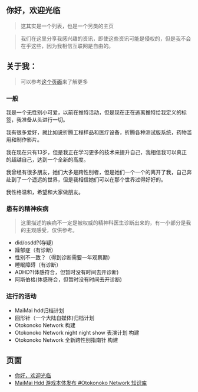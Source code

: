 ## 你好，欢迎光临
> 这其实是一个列表，也是一个另类的主页

> 我们在这里分享我感兴趣的资讯，即使这些资讯可能是侵权的，但是我不会在乎这些，因为我相信互联网是自由的。

## 关于我：
> 可以参考[这个页面](https://github.com/ShirleyQaQ23/ShirleyQaQ23)来了解更多
### 一般
  我是一个无性别小可爱，以前在推特活动，但是现在正在逃离推特给我定义的标签，我准备从头进行一切。
  
  我有很多爱好，就比如说折腾工程样品和医疗设备，折腾各种测试版系统，药物滥用和制作影片。
  
  我在现在只有13岁，但是我正在学习更多的技术来提升自己，我相信我可以真正的超越自己，达到一个全新的高度。
  
  我曾经有很多朋友，她们大多是跨性别者，但是她们一个一个的离开了我，自己奔赴到了一个遥远的世界，但是我相信她们可以在那个世界过得好好的。
  
  我性格温和，希望和大家做朋友。
### 患有的精神疾病
> 这里描述的疾病不一定是被权威的精神科医生诊断出来的，有一小部分是我的主观感受，仅供参考。
- did/osdd?(存疑)
- 躁郁症（有诊断）
- 性别不一致？（得到诊断需要一年观察期）
- 睡眠障碍（有诊断）
- ADHD?(体感符合，但暂时没有时间去开诊断)
- 阿斯伯格(体感符合，但暂时没有时间去开诊断)
### 进行的活动
- MaiMai hdd归档计划
- 回形针（一个大陆自媒体)归档计划
- Otokonoko Network 构建
- Otokonoko Network night night show 表演计划 构建
- Otokonoko Network 全新跨性别指南针 构建
## 页面
- [你好，欢迎光临](https://hackmd.io/@ShirleyQaQ/B1NvAuKIa)
- [MaiMai Hdd 游戏本体发布 #Otokonoko Network 知识库](https://hackmd.io/@ShirleyQaQ/MaiMaiHdd)
